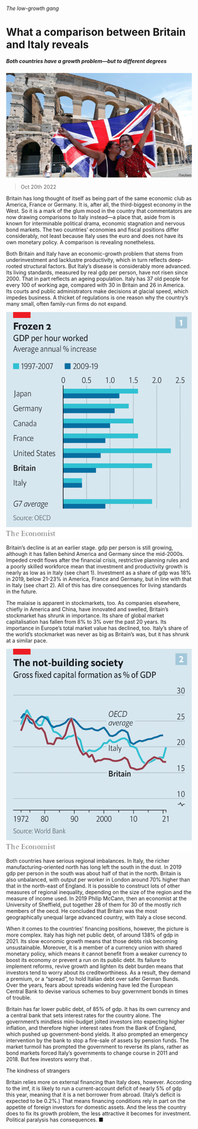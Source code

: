 ###### The low-growth gang

# What a comparison between Britain and Italy reveals 

##### Both countries have a growth problem—but to different degrees 

![image](images/20221022_BRP504.jpg) 

> Oct 20th 2022 

Britain has long thought of itself as being part of the same economic club as America, France or Germany. It is, after all, the third-biggest economy in the West. So it is a mark of the glum mood in the country that commentators are now drawing comparisons to Italy instead—a place that, aside from  is known for interminable political drama, economic stagnation and nervous bond markets. The two countries’ economies and fiscal positions differ considerably, not least because Italy uses the euro and does not have its own monetary policy. A comparison is revealing nonetheless.

Both Britain and Italy have an economic-growth problem that stems from underinvestment and lacklustre productivity, which in turn reflects deep-rooted structural factors. But Italy’s disease is considerably more advanced. Its living standards, measured by real gdp per person, have not risen since 2000. That in part reflects an ageing population. Italy has 37 old people for every 100 of working age, compared with 30 in Britain and 26 in America. Its courts and public administrators make decisions at glacial speed, which impedes business. A thicket of regulations is one reason why the country’s many small, often family-run firms do not expand.

![image](images/20221022_BRC436.png) 


Britain’s decline is at an earlier stage. gdp per person is still growing, although it has fallen behind America and Germany since the mid-2000s. Impeded credit flows after the financial crisis, restrictive planning rules and a poorly skilled workforce mean that investment and productivity growth is nearly as low as in Italy (see chart 1). Investment as a share of gdp was 18% in 2019, below 21-23% in America, France and Germany, but in line with that in Italy (see chart 2). All of this has dire consequences for living standards in the future. 

The malaise is apparent in stockmarkets, too. As companies elsewhere, chiefly in America and China, have innovated and swelled, Britain’s stockmarket has shrunk in importance. Its share of global market capitalisation has fallen from 8% to 3% over the past 20 years. Its importance in Europe’s total market value has declined, too. Italy’s share of the world’s stockmarket was never as big as Britain’s was, but it has shrunk at a similar pace. 

![image](images/20221022_BRC458.png) 


Both countries have serious regional imbalances. In Italy, the richer manufacturing-oriented north has long left the south in the dust. In 2019 gdp per person in the south was about half of that in the north. Britain is also unbalanced, with output per worker in London around 70% higher than that in the north-east of England. It is possible to construct lots of other measures of regional inequality, depending on the size of the region and the measure of income used. In 2019 Philip McCann, then an economist at the University of Sheffield, put together 28 of them for 30 of the mostly rich members of the oecd. He concluded that Britain was the most geographically unequal large advanced country, with Italy a close second. 

When it comes to the countries’ financing positions, however, the picture is more complex. Italy has high net public debt, of around 138% of gdp in 2021. Its slow economic growth means that those debts risk becoming unsustainable. Moreover, it is a member of a currency union with shared monetary policy, which means it cannot benefit from a weaker currency to boost its economy or prevent a run on its public debt. Its failure to implement reforms, revive growth and lighten its debt burden means that investors tend to worry about its creditworthiness. As a result, they demand a premium, or a “spread”, to hold Italian debt over safer German Bunds. Over the years, fears about spreads widening have led the European Central Bank to devise various schemes to buy government bonds in times of trouble. 

Britain has far lower public debt, of 85% of gdp. It has its own currency and a central bank that sets interest rates for the country alone. The government’s mindless mini-budget jolted investors into expecting higher inflation, and therefore higher interest rates from the Bank of England, which pushed up government-bond yields. It also prompted an emergency intervention by the bank to stop a fire-sale of assets by pension funds. The market turmoil has prompted the government to reverse its plans, rather as bond markets forced Italy’s governments to change course in 2011 and 2018. But few investors worry that . 

The kindness of strangers

Britain relies more on external financing than Italy does, however. According to the imf, it is likely to run a current-account deficit of nearly 5% of gdp this year, meaning that it is a net borrower from abroad. (Italy’s deficit is expected to be 0.2%.) That means financing conditions rely in part on the appetite of foreign investors for domestic assets. And the less the country does to fix its growth problem, the less attractive it becomes for investment. Political paralysis has consequences. ■

